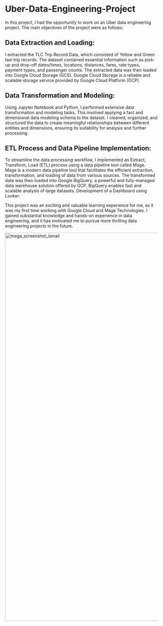 # Uber-Data-Engineering-Project
In this project, I had the opportunity to work on an Uber data engineering project. The main objectives of the project were as follows:

## Data Extraction and Loading:

I extracted the TLC Trip Record Data, which consisted of Yellow and Green taxi trip records. The dataset contained essential information such as pick-up and drop-off dates/times, locations, distances, fares, rate types, payment types, and passenger counts.
The extracted data was then loaded into Google Cloud Storage (GCS). Google Cloud Storage is a reliable and scalable storage service provided by Google Cloud Platform (GCP).

## Data Transformation and Modeling:

Using Jupyter Notebook and Python, I performed extensive data transformation and modeling tasks. This involved applying a fact and dimensional data modeling schema to the dataset.
I cleaned, organized, and structured the data to create meaningful relationships between different entities and dimensions, ensuring its suitability for analysis and further processing.

## ETL Process and Data Pipeline Implementation:

To streamline the data processing workflow, I implemented an Extract, Transform, Load (ETL) process using a data pipeline tool called Mage.
Mage is a modern data pipeline tool that facilitates the efficient extraction, transformation, and loading of data from various sources.
The transformed data was then loaded into Google BigQuery, a powerful and fully-managed data warehouse solution offered by GCP. BigQuery enables fast and scalable analysis of large datasets.
Development of a Dashboard using Looker:


This project was an exciting and valuable learning experience for me, as it was my first time working with Google Cloud and Mage Technologies. I gained substantial knowledge and hands-on experience in data engineering, and it has motivated me to pursue more thrilling data engineering projects in the future.

<img width="1280" alt="mega_screenshot_ismail" src="https://github.com/iamismaill/Uber-Data-Engineering-Project/assets/51711008/07618b5a-8e42-42f7-8a57-4bd184f38019">




